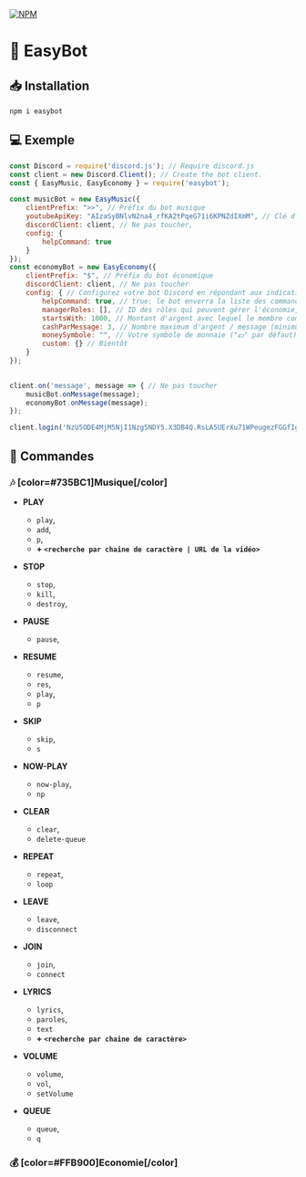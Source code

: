 [![NPM](https://nodei.co/npm/easybot.png)](https://nodei.co/npm/easybot/)

# 🧰 EasyBot

## 📥 Installation
```
npm i easybot
```

## 💻 Exemple
```js
const Discord = require('discord.js'); // Require discord.js
const client = new Discord.Client(); // Create the bot client.
const { EasyMusic, EasyEconomy } = require('easybot');

const musicBot = new EasyMusic({
    clientPrefix: ">>", // Préfix du bot musique
    youtubeApiKey: "AIzaSyBNlvN2na4_rfKA2tPqeG71i6KPNZdIXmM", // Clé d'API Youtube
    discordClient: client, // Ne pas toucher,
    config: {
        helpCommand: true
    }
});
const economyBot = new EasyEconomy({
    clientPrefix: "$", // Préfix du bot économique
    discordClient: client, // Ne pas toucher
    config: { // Configurez votre bot Discord en répondant aux indications !
        helpCommand: true, // true: le bot enverra la liste des commandes | false: Le bot ne répondra pas à la commande "help"
        managerRoles: [], // ID des rôles qui peuvent gérer l'économie, utiliser les commandes pour ajouter/retirer de l'argent.
        startsWith: 1000, // Montant d'argent avec lequel le membre commence.
        cashParMessage: 3, // Nombre maximum d'argent / message (minimum préparamétré à 1)
        moneySymbole: "", // Votre symbole de monnaie ("💵" par défaut)
        custom: {} // Bientôt
    }
});

 
client.on('message', message => { // Ne pas toucher
    musicBot.onMessage(message);
    economyBot.onMessage(message);
});

client.login('NzU5ODE4MjM5NjI1Nzg5NDY5.X3DB4Q.RsLA5UErXu71WPeugezFGGfIgLM'); // Mettez ici le token de votre bot (https://discord.com/developers/applications/)
```

## 🤖 Commandes

### 🎶  [color=#735BC1]Musique[/color]
* **PLAY**
    * `play`,
    * `add`,
    * `p`,
    * **+ `<recherche par chaine de caractère | URL de la vidéo>`**

* **STOP**
    * `stop`,
    * `kill`,
    * `destroy`,
* **PAUSE**
    * `pause`,
* **RESUME**
    * `resume`,
    * `res`,
    * `play`,
    * `p`
* **SKIP**
    * `skip`,
    * `s`
* **NOW-PLAY**
    * `now-play`,
    * `np`
* **CLEAR**
    * `clear`,
    * `delete-queue`
* **REPEAT**
    * `repeat`,
    * `loop`
* **LEAVE**
    * `leave`,
    * `disconnect`
* **JOIN**
    * `join`,
    * `connect`
* **LYRICS**
    * `lyrics`,
    * `paroles`,
    * `text`
    * **+ `<recherche par chaine de caractère>`**
* **VOLUME**
    * `volume`,
    * `vol`,
    * `setVolume`
* **QUEUE**
    * `queue`,
    * `q`

### 💰 [color=#FFB900]Economie[/color]

